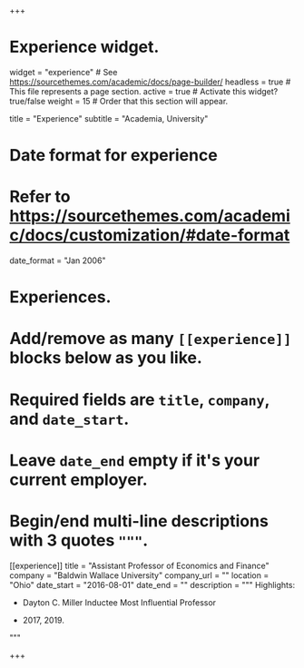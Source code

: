 +++
# Experience widget.
widget = "experience"  # See https://sourcethemes.com/academic/docs/page-builder/
headless = true  # This file represents a page section.
active = true  # Activate this widget? true/false
weight = 15  # Order that this section will appear.

title = "Experience"
subtitle = "Academia, University"

# Date format for experience
#   Refer to https://sourcethemes.com/academic/docs/customization/#date-format
date_format = "Jan 2006"

# Experiences.
#   Add/remove as many `[[experience]]` blocks below as you like.
#   Required fields are `title`, `company`, and `date_start`.
#   Leave `date_end` empty if it's your current employer.
#   Begin/end multi-line descriptions with 3 quotes `"""`.
[[experience]]
  title = "Assistant Professor of Economics and Finance"
  company = "Baldwin Wallace University"
  company_url = ""
  location = "Ohio"
  date_start = "2016-08-01"
  date_end = ""
  description = """
  Highlights:
  
  * Dayton C. Miller Inductee Most Influential Professor
  - 2017, 2019.

  """

+++
